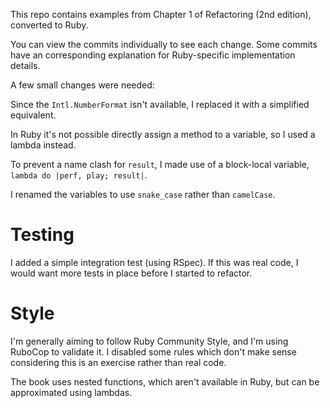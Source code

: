 This repo contains examples from Chapter 1 of Refactoring (2nd edition),
converted to Ruby.

You can view the commits individually to see each change. Some commits
have an corresponding explanation for Ruby-specific implementation details.

A few small changes were needed:

Since the `Intl.NumberFormat` isn't available, I replaced it with a simplified
equivalent.

In Ruby it's not possible directly assign a method to a variable, so I used a
lambda instead.

To prevent a name clash for `result`, I made use of a block-local variable,
`lambda do |perf, play; result|`.

I renamed the variables to use `snake_case` rather than `camelCase`.

# Testing

I added a simple integration test (using RSpec). If this was real code, I would
want more tests in place before I started to refactor.

# Style

I'm generally aiming to follow Ruby Community Style, and I'm using RuboCop to
validate it. I disabled some rules which don't make sense considering this is an
exercise rather than real code.

The book uses nested functions, which aren't available in Ruby, but can be
approximated using lambdas.

